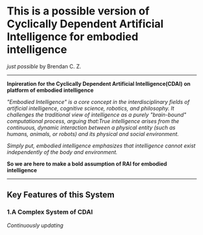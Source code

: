 # This is a possible version of Cyclically Dependent Artificial Intelligence for embodied intelligence
*just possible*
by Brendan C. Z.

---

**Inpireration for the Cyclically Dependent Artificial Intelligence(CDAI) on platform of embodied intelligence**

*"Embodied Intelligence" is a core concept in the interdisciplinary fields of artificial intelligence, cognitive science, robotics, and philosophy. It challenges the traditional view of intelligence as a purely "brain-bound" computational process, arguing that:True intelligence arises from the continuous, dynamic interaction between a physical entity (such as humans, animals, or robots) and its physical and social environment.*

*Simply put, embodied intelligence emphasizes that intelligence cannot exist independently of the body and environment.*

**So we are here to make a bold assumption of RAI for embodied intelligence**

---

## **Key Features of this System**

### **1.A Complex System of CDAI**


*Continuously updating*
